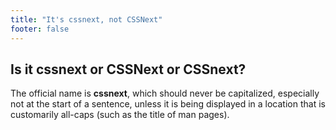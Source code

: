 ```yaml
---
title: "It's cssnext, not CSSNext"
footer: false
---
```


## Is it cssnext or CSSNext or CSSnext?

The official name is **cssnext**, which should never be capitalized, especially not at the start of a sentence, unless it is being displayed in a location that is customarily all-caps (such as the title of man pages).
